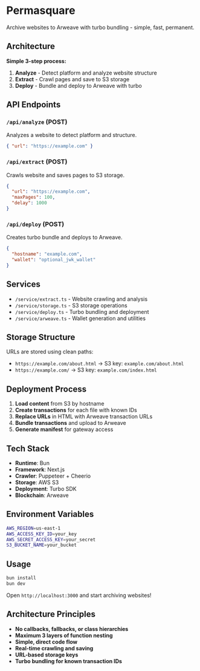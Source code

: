 # Permasquare

Archive websites to Arweave with turbo bundling - simple, fast, permanent.

## Architecture

**Simple 3-step process:**
1. **Analyze** - Detect platform and analyze website structure  
2. **Extract** - Crawl pages and save to S3 storage
3. **Deploy** - Bundle and deploy to Arweave with turbo

## API Endpoints

### `/api/analyze` (POST)
Analyzes a website to detect platform and structure.
```json
{ "url": "https://example.com" }
```

### `/api/extract` (POST)  
Crawls website and saves pages to S3 storage.
```json
{ 
  "url": "https://example.com",
  "maxPages": 100,
  "delay": 1000
}
```

### `/api/deploy` (POST)
Creates turbo bundle and deploys to Arweave.
```json
{ 
  "hostname": "example.com",
  "wallet": "optional_jwk_wallet"
}
```

## Services

- `/service/extract.ts` - Website crawling and analysis
- `/service/storage.ts` - S3 storage operations  
- `/service/deploy.ts` - Turbo bundling and deployment
- `/service/arweave.ts` - Wallet generation and utilities

## Storage Structure

URLs are stored using clean paths:
- `https://example.com/about.html` → S3 key: `example.com/about.html`
- `https://example.com/` → S3 key: `example.com/index.html`

## Deployment Process

1. **Load content** from S3 by hostname
2. **Create transactions** for each file with known IDs
3. **Replace URLs** in HTML with Arweave transaction URLs  
4. **Bundle transactions** and upload to Arweave
5. **Generate manifest** for gateway access

## Tech Stack

- **Runtime**: Bun
- **Framework**: Next.js
- **Crawler**: Puppeteer + Cheerio
- **Storage**: AWS S3
- **Deployment**: Turbo SDK
- **Blockchain**: Arweave

## Environment Variables

```bash
AWS_REGION=us-east-1
AWS_ACCESS_KEY_ID=your_key
AWS_SECRET_ACCESS_KEY=your_secret  
S3_BUCKET_NAME=your_bucket
```

## Usage

```bash
bun install
bun dev
```

Open `http://localhost:3000` and start archiving websites!

## Architecture Principles

- **No callbacks, fallbacks, or class hierarchies**
- **Maximum 3 layers of function nesting**  
- **Simple, direct code flow**
- **Real-time crawling and saving**
- **URL-based storage keys**
- **Turbo bundling for known transaction IDs**
